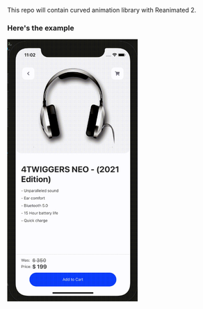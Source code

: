 This repo will contain curved animation library with Reanimated 2.

### Here's the example
<img src="https://github.com/4TWIGGERS/react-native-curved-translate/raw/master/output.gif" width="300">